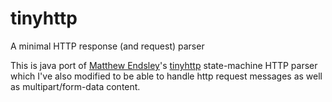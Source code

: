 # tinyhttp
A minimal HTTP response (and request) parser

This is java port of [Matthew Endsley](https://mendsley.github.io/2012/12/19/tinyhttp.html)'s [tinyhttp](https://github.com/mendsley/tinyhttp) state-machine HTTP parser which I've also modified to be able to handle http request messages as well as multipart/form-data content.
